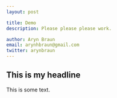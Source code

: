 ```yaml
---
layout: post

title: Demo
description: Please please please work.

author: Aryn Braun
email: arynhbraun@gmail.com
twitter: arynbraun
---
```


## This is my headline

This is some text. 
